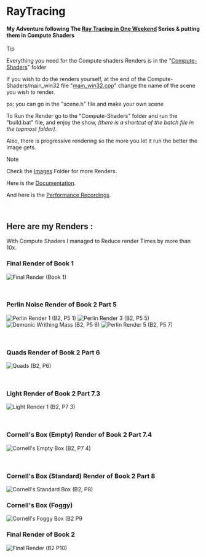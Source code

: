 # RayTracing 
#### My Adventure following The [Ray Tracing in One Weekend](https://raytracing.github.io/) Series & putting them in Compute Shaders

> [!TIP]
> Everything you need for the Compute shaders Renders is in the "[Compute-Shaders](https://github.com/Loris-Moreau/RayTracing/tree/Compute-Shader/RayTracing/Compute-Shaders)" folder
> 
> If you wish to do the renders yourself, at the end of the Compute-Shaders/main_win32 file "[main_win32.cpp](https://github.com/Loris-Moreau/RayTracing/blob/Compute-Shader/RayTracing/Compute-Shaders/main_win32.cpp#L215 "Line 215 of Main")" change the name of the scene you wish to render.
> 
> ps: you can go in the "scene.h" file and make your own scene
> 
> To Run the Render go to the "Compute-Shaders" folder and run the "build.bat" file, and enjoy the show, *(there is a shortcut of the batch file in the topmost folder)*.
> 
> Also, there is progressive rendering so the more you let it run the better the image gets.

> [!NOTE]
> Check the [Images](https://github.com/Loris-Moreau/RayTracing/tree/Compute-Shader/Images "Images Folder") Folder for more Renders.
>
> Here is the [Documentation](https://loris-moreau.github.io/Blog/RayTracing-10.html).
>
> And here is the [Performance Recordings](https://github.com/Loris-Moreau/RayTracing/blob/Compute-Shader/Performance.md).

<br>

## Here are my Renders :

With Compute Shaders I managed to Reduce render Times by more than 10x.

### Final Render of Book 1
![Final Render (Book 1)](https://github.com/Loris-Moreau/RayTracing/blob/79252e22f57695ea77a9d8465e6bfb24c4784826/Images/Final%20Render%20(B1).png)

<br>

### Perlin Noise Render of Book 2 Part 5
![Perlin Render 1 (B2, P5 1)](https://github.com/Loris-Moreau/RayTracing/blob/79252e22f57695ea77a9d8465e6bfb24c4784826/Images/Perlin%20Render%201%20(B2%2C%20P5.1).png) ![Perlin Render 3 (B2, P5 5)](https://github.com/Loris-Moreau/RayTracing/blob/79252e22f57695ea77a9d8465e6bfb24c4784826/Images/Perlin%20Render%203%20(B2%2C%20P5.5).png) ![Demonic Writhing Mass (B2, P5 6)](https://github.com/Loris-Moreau/RayTracing/blob/79252e22f57695ea77a9d8465e6bfb24c4784826/Images/Demonic%20Writhing%20Mass%20(B2%2C%20P5.6).png "Demonic Writhing Mass") ![Perlin Render 5 (B2, P5 7)](https://github.com/Loris-Moreau/RayTracing/blob/79252e22f57695ea77a9d8465e6bfb24c4784826/Images/Perlin%20Render%205%20(B2%2C%20P5.7).png) 

<br>

### Quads Render of Book 2 Part 6
![Quads (B2, P6)](https://github.com/Loris-Moreau/RayTracing/blob/79252e22f57695ea77a9d8465e6bfb24c4784826/Images/Quads%20(B2%2C%20P6).png)

<br>

### Light Render of Book 2 Part 7.3
![Light Render 1 (B2, P7 3)](https://github.com/Loris-Moreau/RayTracing/blob/40ac082b9de1f7e08b7ad7c964261e8d726c7139/Images/Light%20Render%201%20(B2%2C%20P7.3).png "The Darkness Looks Back")

<br>

### Cornell's Box (Empty) Render of Book 2 Part 7.4
![Cornell's Empty Box (B2, P7 4)](https://github.com/Loris-Moreau/RayTracing/blob/40ac082b9de1f7e08b7ad7c964261e8d726c7139/Images/Cornells%20Box%20(B2%2C%20P7.4).png "Corn")

<br>

### Cornell's Box (Standard) Render of Book 2 Part 8
![Cornell's Standard Box (B2, P8)](https://github.com/Loris-Moreau/RayTracing/blob/67b0dee542b0eff8d9c4a799574407e098df5bf8/Images/Cornell's%20Box%20(B2%2C%20P8).png "Also Corn")

### Cornell's Box (Foggy)
![Cornell's Foggy Box (B2 P9](https://github.com/Loris-Moreau/RayTracing/blob/980fdc6f97b9a255894f0d68f418f7490e6b39ab/Images/Cornell's%20Foggy%20Box%20(B2%2C%20P9).png "Foggy Corn")

### Final Render of Book 2
![Final Render (B2 P10)](https://github.com/Loris-Moreau/RayTracing/blob/980fdc6f97b9a255894f0d68f418f7490e6b39ab/Images/Final%20Render%20(B2).png "Final Render Book 2")
